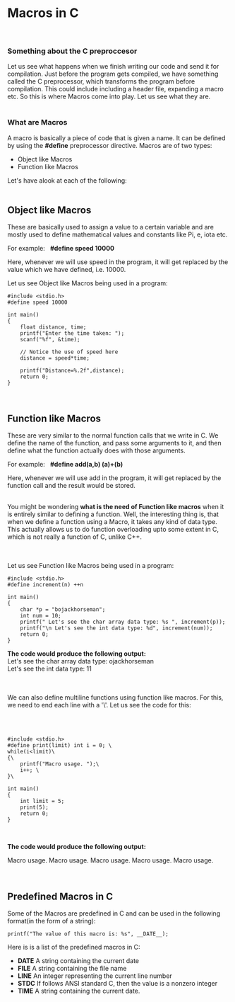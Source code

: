 # Macros in C
<br>

### **Something about the C preproccesor**
Let us see what happens when we finish writing our code and send it for compilation. Just before the program gets compiled, we have something called the C preprocessor, which transforms the program before compilation. This could include including a header file, expanding a macro etc. So this is where Macros come into play. Let us see what they are. 
<br> <br>

### **What are Macros**
A macro is basically a piece of code that is given a name. It can be defined by using the **#define** preprocessor directive. Macros are of two types: 
- Object like Macros
- Function like Macros

Let's have  alook at each of the following: <br><br>

## Object like Macros
These are basically used to assign a value to a certain variable and are mostly used to define mathematical values and constants like Pi, e, iota etc. 

For example: &nbsp; **#define speed 10000**

Here, whenever we will use speed in the program, it will get replaced by the value which we have defined, i.e. 10000. 

Let us see Object like Macros being used in a program:
```
#include <stdio.h>
#define speed 10000

int main()
{
    float distance, time;
    printf("Enter the time taken: ");
    scanf("%f", &time);

    // Notice the use of speed here
    distance = speed*time;

    printf("Distance=%.2f",distance);
    return 0;
}
```
<br>

## Function like Macros
These are very similar to the normal function calls that we write in C. We define the name of the function, and pass some arguments to it, and then define what the function actually does with those arguments. 

For example: &nbsp; **#define add(a,b) (a)+(b)**

Here, whenever we will use add in the program, it will get replaced by the function call and the result would be stored.
<br>
<br>

You might be wondering **what is the need of Function like macros** when it is entirely similar to defining a function. Well, the interesting thing is, that when we define a function using a Macro, it takes any kind of data type. This actually allows us to do function overloading upto some extent in C, which is not really a function of C, unlike C++.  
<br>
<br>

Let us see Function like Macros being used in a program:
```
#include <stdio.h>
#define increment(n) ++n

int main()
{
    char *p = "bojackhorseman";
    int num = 10;
    printf(" Let's see the char array data type: %s ", increment(p));
    printf("\n Let's see the int data type: %d", increment(num));
    return 0;
}
```


**The code would produce the following output:**<br>
Let's see the char array data type: ojackhorseman
<br> Let's see the int data type: 11

<br><br>
We can also define multiline functions using function like macros. For this, we need to end each line with a '\\'. Let us see the code for this: 

<br>
<br>

```
#include <stdio.h>
#define print(limit) int i = 0; \
while(i<limit)\
{\
    printf("Macro usage. ");\
    i++; \
}\

int main()
{
    int limit = 5;
    print(5);
    return 0;
}
```
<br>

**The code would produce the following output:**<br>

Macro usage. Macro usage. Macro usage. Macro usage. Macro usage. 

<br>

## **Predefined Macros in C**
Some of the Macros are predefined in C and can be used in the following format(in the form of a string):
```
printf("The value of this macro is: %s", __DATE__);
```

Here is is a list of the predefined macros in C: 

- __DATE__	A string containing the current date
- __FILE__	A string containing the file name
- __LINE__	An integer representing the current line number
- __STDC__	If follows ANSI standard C, then the value is a nonzero integer
- __TIME__	A string containing the current date.

